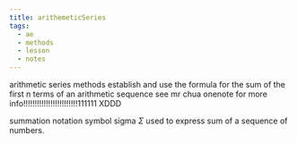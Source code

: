 ```yaml
---
title: arithemeticSeries
tags:
  - ae
  - methods
  - lesson
  - notes
---
```

arithmetic series methods
establish and use the formula for the sum of the first n terms of an arithmetic sequence
see mr chua onenote for more info!!!!!!!!!!!!!!!!!!!!!!!!111111 XDDD

summation notation symbol sigma $\Sigma$ used to express sum of a sequence of numbers.